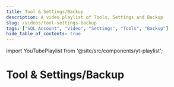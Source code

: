 ```yaml
---
title: Tool & Settings/Backup
description: A video playlist of Tools, Settings and Backup
slug: /videos/tool-settings-backup
tags: ["SQL Account", "Video", "Settings", "Tools", "Backup"]
hide_table_of_contents: true
---
```


import YouTubePlaylist from '@site/src/components/yt-playlist';

# Tool & Settings/Backup

<YouTubePlaylist playlistId="PLudOzz78YHQKiG__Qu1zemVMK9ZLq0SPX"/>